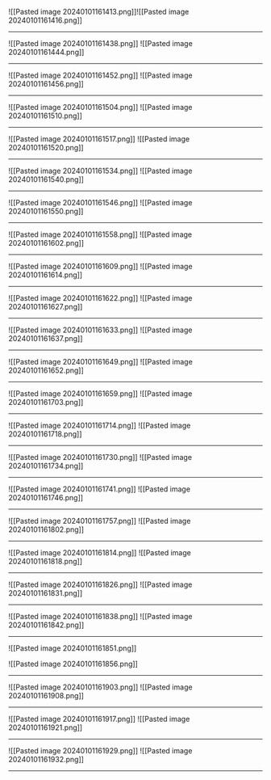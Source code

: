 ![[Pasted image 20240101161413.png]]![[Pasted image 20240101161416.png]]

---
![[Pasted image 20240101161438.png]]
![[Pasted image 20240101161444.png]]

---
![[Pasted image 20240101161452.png]]
![[Pasted image 20240101161456.png]]

---
![[Pasted image 20240101161504.png]]
![[Pasted image 20240101161510.png]]

---
![[Pasted image 20240101161517.png]]
![[Pasted image 20240101161520.png]]

---

![[Pasted image 20240101161534.png]]
![[Pasted image 20240101161540.png]]

---
![[Pasted image 20240101161546.png]]
![[Pasted image 20240101161550.png]]

---
![[Pasted image 20240101161558.png]]
![[Pasted image 20240101161602.png]]

---
![[Pasted image 20240101161609.png]]
![[Pasted image 20240101161614.png]]

---
![[Pasted image 20240101161622.png]]
![[Pasted image 20240101161627.png]]

---
![[Pasted image 20240101161633.png]]
![[Pasted image 20240101161637.png]]

---

![[Pasted image 20240101161649.png]]
![[Pasted image 20240101161652.png]]

---
![[Pasted image 20240101161659.png]]
![[Pasted image 20240101161703.png]]

---
![[Pasted image 20240101161714.png]]
![[Pasted image 20240101161718.png]]


---

![[Pasted image 20240101161730.png]]
![[Pasted image 20240101161734.png]]

---

![[Pasted image 20240101161741.png]]
![[Pasted image 20240101161746.png]]

---
![[Pasted image 20240101161757.png]]
![[Pasted image 20240101161802.png]]

---

![[Pasted image 20240101161814.png]]
![[Pasted image 20240101161818.png]]

---

![[Pasted image 20240101161826.png]]
![[Pasted image 20240101161831.png]]

---

![[Pasted image 20240101161838.png]]
![[Pasted image 20240101161842.png]]

---
![[Pasted image 20240101161851.png]]

![[Pasted image 20240101161856.png]]

---

![[Pasted image 20240101161903.png]]
![[Pasted image 20240101161908.png]]

---

![[Pasted image 20240101161917.png]]
![[Pasted image 20240101161921.png]]


---
![[Pasted image 20240101161929.png]]
![[Pasted image 20240101161932.png]]

---

